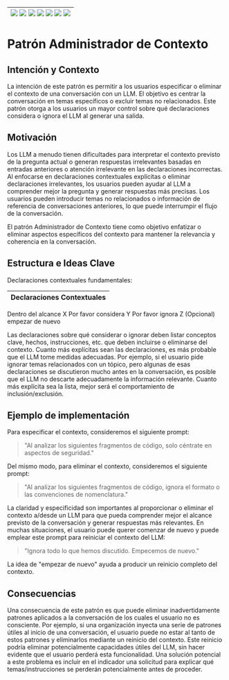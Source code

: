 <div align=right>

|[![](https://img.shields.io/badge/-Inicio-FFF?style=flat&logo=Emlakjet&logoColor=black)](/README.md) [![](https://img.shields.io/badge/-Introducción-FFF?style=flat)](/documentos/intro.md) [![](https://img.shields.io/badge/-Panorámica-FFF?style=flat)](/documentos/panorámica.md) [![](https://img.shields.io/badge/-Prompts-FFF?style=flat)](/documentos/prompts/README.md) [![](https://img.shields.io/badge/-Ingeniería_de_prompts-FFF?style=flat)](/documentos/ingenieriaDePrompts/README.md) [![](https://img.shields.io/badge/-Patrones-FFF?style=flat)](/documentos/ingenieriaDePrompts/patrones/README.md) [![](https://img.shields.io/badge/-Casos_de_uso-FFF?style=flat)](/documentos/casosDeUso/README.md)|
|-|

</div>

# Patrón Administrador de Contexto

## Intención y Contexto

La intención de este patrón es permitir a los usuarios especificar o eliminar el contexto de una conversación con un LLM. El objetivo es centrar la conversación en temas específicos o excluir temas no relacionados. Este patrón otorga a los usuarios un mayor control sobre qué declaraciones considera o ignora el LLM al generar una salida.

## Motivación

Los LLM a menudo tienen dificultades para interpretar el contexto previsto de la pregunta actual o generan respuestas irrelevantes basadas en entradas anteriores o atención irrelevante en las declaraciones incorrectas. Al enfocarse en declaraciones contextuales explícitas o eliminar declaraciones irrelevantes, los usuarios pueden ayudar al LLM a comprender mejor la pregunta y generar respuestas más precisas. Los usuarios pueden introducir temas no relacionados o información de referencia de conversaciones anteriores, lo que puede interrumpir el flujo de la conversación. 

El patrón Administrador de Contexto tiene como objetivo enfatizar o eliminar aspectos específicos del contexto para mantener la relevancia y coherencia en la conversación.

## Estructura e Ideas Clave

Declaraciones contextuales fundamentales:

|Declaraciones Contextuales
|-|
Dentro del alcance X
Por favor considera Y
Por favor ignora Z
(Opcional) empezar de nuevo

Las declaraciones sobre qué considerar o ignorar deben listar conceptos clave, hechos, instrucciones, etc. que deben incluirse o eliminarse del contexto. Cuanto más explícitas sean las declaraciones, es más probable que el LLM tome medidas adecuadas. Por ejemplo, si el usuario pide ignorar temas relacionados con un tópico, pero algunas de esas declaraciones se discutieron mucho antes en la conversación, es posible que el LLM no descarte adecuadamente la información relevante. Cuanto más explícita sea la lista, mejor será el comportamiento de inclusión/exclusión.

## Ejemplo de implementación

Para especificar el contexto, consideremos el siguiente prompt:

> "Al analizar los siguientes fragmentos de código, solo céntrate en aspectos de seguridad."

Del mismo modo, para eliminar el contexto, consideremos el siguiente prompt:

> "Al analizar los siguientes fragmentos de código, ignora el formato o las convenciones de nomenclatura."

La claridad y especificidad son importantes al proporcionar o eliminar el contexto a/desde un LLM para que pueda comprender mejor el alcance previsto de la conversación y generar respuestas más relevantes. En muchas situaciones, el usuario puede querer comenzar de nuevo y puede emplear este prompt para reiniciar el contexto del LLM:

> "Ignora todo lo que hemos discutido. Empecemos de nuevo."

La idea de "empezar de nuevo" ayuda a producir un reinicio completo del contexto.

## Consecuencias

Una consecuencia de este patrón es que puede eliminar inadvertidamente patrones aplicados a la conversación de los cuales el usuario no es consciente. Por ejemplo, si una organización inyecta una serie de patrones útiles al inicio de una conversación, el usuario puede no estar al tanto de estos patrones y eliminarlos mediante un reinicio del contexto. Este reinicio podría eliminar potencialmente capacidades útiles del LLM, sin hacer evidente que el usuario perderá esta funcionalidad. Una solución potencial a este problema es incluir en el indicador una solicitud para explicar qué temas/instrucciones se perderán potencialmente antes de proceder.
